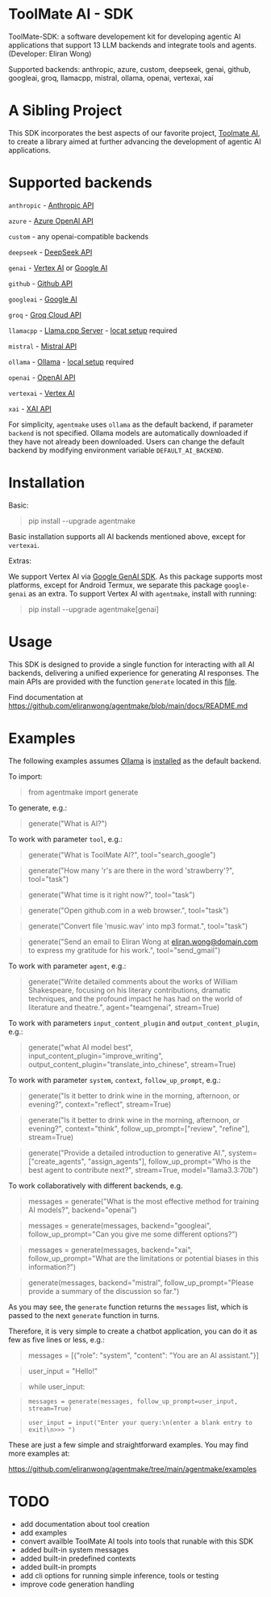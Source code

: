 # ToolMate AI - SDK

ToolMate-SDK: a software developement kit for developing agentic AI applications that support 13 LLM backends and integrate tools and agents. (Developer: Eliran Wong)

Supported backends: anthropic, azure, custom, deepseek, genai, github, googleai, groq, llamacpp, mistral, ollama, openai, vertexai, xai

# A Sibling Project

This SDK incorporates the best aspects of our favorite project, [Toolmate AI](https://github.com/eliranwong/toolmate), to create a library aimed at further advancing the development of agentic AI applications.

# Supported backends

`anthropic` - [Anthropic API](https://console.anthropic.com/)

`azure` - [Azure OpenAI API](https://learn.microsoft.com/en-us/azure/ai-services/openai/reference)

`custom` - any openai-compatible backends

`deepseek` - [DeepSeek API](https://platform.deepseek.com/)

`genai` - [Vertex AI](https://cloud.google.com/vertex-ai) or [Google AI](https://ai.google.dev/)

`github` - [Github API](https://docs.github.com/en/github-models/prototyping-with-ai-models#experimenting-with-ai-models-using-the-api)

`googleai` - [Google AI](https://ai.google.dev/)

`groq` - [Groq Cloud API](https://console.groq.com)

`llamacpp` - [Llama.cpp Server](https://github.com/ggerganov/llama.cpp) - [locat setup](https://github.com/ggerganov/llama.cpp/blob/master/docs/build.md) required

`mistral` - [Mistral API](https://console.mistral.ai/api-keys/)

`ollama` - [Ollama](https://ollama.com/) - [local setup](https://ollama.com/download) required

`openai` - [OpenAI API](https://platform.openai.com/)

`vertexai` - [Vertex AI](https://cloud.google.com/vertex-ai)

`xai` - [XAI API](https://x.ai/api)

For simplicity, `agentmake` uses `ollama` as the default backend, if parameter `backend` is not specified. Ollama models are automatically downloaded if they have not already been downloaded. Users can change the default backend by modifying environment variable `DEFAULT_AI_BACKEND`.

# Installation

Basic:

> pip install --upgrade agentmake

Basic installation supports all AI backends mentioned above, except for `vertexai`.

Extras:

We support Vertex AI via [Google GenAI SDK](https://pypi.org/project/google-genai/).  As this package supports most platforms, except for Android Termux, we separate this package `google-genai` as an extra.  To support Vertex AI with `agentmake`, install with running:

> pip install --upgrade agentmake[genai]

# Usage

This SDK is designed to provide a single function for interacting with all AI backends, delivering a unified experience for generating AI responses. The main APIs are provided with the function `generate` located in this [file](https://github.com/eliranwong/agentmake/blob/main/agentmake/__init__.py#L29).

Find documentation at https://github.com/eliranwong/agentmake/blob/main/docs/README.md

# Examples

The following examples assumes [Ollama](https://ollama.com/) is [installed](https://ollama.com/download) as the default backend.

To import:

> from agentmake import generate

To generate, e.g.:

> generate("What is AI?")

To work with parameter `tool`, e.g.:

> generate("What is ToolMate AI?", tool="search_google")

> generate("How many 'r's are there in the word 'strawberry'?", tool="task")

> generate("What time is it right now?", tool="task")

> generate("Open github.com in a web browser.", tool="task")

> generate("Convert file 'music.wav' into mp3 format.", tool="task")

> generate("Send an email to Eliran Wong at eliran.wong@domain.com to express my gratitude for his work.", tool="send_gmail")

To work with parameter `agent`, e.g.:

> generate("Write detailed comments about the works of William Shakespeare, focusing on his literary contributions, dramatic techniques, and the profound impact he has had on the world of literature and theatre.", agent="teamgenai", stream=True)

To work with parameters `input_content_plugin` and `output_content_plugin`, e.g.:

> generate("what AI model best", input_content_plugin="improve_writing", output_content_plugin="translate_into_chinese", stream=True)

To work with parameter `system`, `context`, `follow_up_prompt`, e.g.:

> generate("Is it better to drink wine in the morning, afternoon, or evening?", context="reflect", stream=True)

> generate("Is it better to drink wine in the morning, afternoon, or evening?", context="think", follow_up_prompt=["review", "refine"], stream=True)

> generate("Provide a detailed introduction to generative AI.", system=["create_agents", "assign_agents"], follow_up_prompt="Who is the best agent to contribute next?", stream=True, model="llama3.3:70b")

To work collaboratively with different backends, e.g.

> messages = generate("What is the most effective method for training AI models?", backend="openai")

> messages = generate(messages, backend="googleai", follow_up_prompt="Can you give me some different options?")

> messages = generate(messages, backend="xai", follow_up_prompt="What are the limitations or potential biases in this information?")

> generate(messages, backend="mistral", follow_up_prompt="Please provide a summary of the discussion so far.")

As you may see, the `generate` function returns the `messages` list, which is passed to the next `generate` function in turns.

Therefore, it is very simple to create a chatbot application, you can do it as few as five lines or less, e.g.:

> messages = [{"role": "system", "content": "You are an AI assistant."}]

> user_input = "Hello!"

> while user_input:

>     messages = generate(messages, follow_up_prompt=user_input, stream=True)

>     user_input = input("Enter your query:\n(enter a blank entry to exit)\n>>> ")

These are just a few simple and straightforward examples.  You may find more examples at:

https://github.com/eliranwong/agentmake/tree/main/agentmake/examples

# TODO

* add documentation about tool creation
* add examples
* convert availble ToolMate AI tools into tools that runable with this SDK
* added built-in system messages
* added built-in predefined contexts
* added built-in prompts
* add cli options for running simple inference, tools or testing
* improve code generation handling
